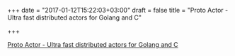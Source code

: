 +++
date = "2017-01-12T15:22:03+03:00"
draft = false
title = "Proto Actor - Ultra fast distributed actors for Golang and C"

+++

<p><a href="https://github.com/asynkronit/protoactor-go">Proto Actor - Ultra fast distributed actors for Golang and C</a></p>
